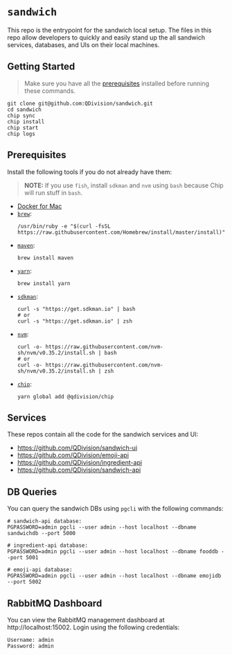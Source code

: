 # `sandwich`

This repo is the entrypoint for the sandwich local setup. The files in this repo allow developers to quickly and easily stand up the all sandwich services, databases, and UIs on their local machines.

## Getting Started

> Make sure you have all the [prerequisites](#prerequisites) installed before running these commands.

```
git clone git@github.com:QDivision/sandwich.git
cd sandwich
chip sync
chip install
chip start
chip logs
```

## Prerequisites

Install the following tools if you do not already have them:

> **NOTE:** If you use `fish`, install `sdkman` and `nvm` using `bash` because Chip will run stuff in `bash`.

- [Docker for Mac](https://docs.docker.com/docker-for-mac/install/)
- [`brew`](https://brew.sh/):
  ```
  /usr/bin/ruby -e "$(curl -fsSL https://raw.githubusercontent.com/Homebrew/install/master/install)"
  ```
- [`maven`](https://maven.apache.org/):
  ```
  brew install maven
  ```
- [`yarn`](https://yarnpkg.com/lang/en/):
  ```
  brew install yarn
  ```
- [`sdkman`](https://sdkman.io/):
  ```
  curl -s "https://get.sdkman.io" | bash
  # or
  curl -s "https://get.sdkman.io" | zsh
  ```
- [`nvm`](https://github.com/nvm-sh/nvm):
  ```
  curl -o- https://raw.githubusercontent.com/nvm-sh/nvm/v0.35.2/install.sh | bash
  # or
  curl -o- https://raw.githubusercontent.com/nvm-sh/nvm/v0.35.2/install.sh | zsh
  ```
- [`chip`](https://github.com/QDivision/chip):
  ```
  yarn global add @qdivision/chip
  ```

## Services

These repos contain all the code for the sandwich services and UI:

- https://github.com/QDivision/sandwich-ui
- https://github.com/QDivision/emoji-api
- https://github.com/QDivision/ingredient-api
- https://github.com/QDivision/sandwich-api

## DB Queries

You can query the sandwich DBs using `pgcli` with the following commands:

```
# sandwich-api database:
PGPASSWORD=admin pgcli --user admin --host localhost --dbname sandwichdb --port 5000

# ingredient-api database:
PGPASSWORD=admin pgcli --user admin --host localhost --dbname fooddb --port 5001

# emoji-api database:
PGPASSWORD=admin pgcli --user admin --host localhost --dbname emojidb --port 5002
```

## RabbitMQ Dashboard

You can view the RabbitMQ management dashboard at http://localhost:15002. Login using the following credentials:

```
Username: admin
Password: admin
```
